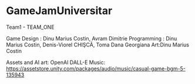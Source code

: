 # GameJamUniversitar 
Team1 - TEAM_ONE
 
Game Design : Dinu Marius Costin, Avram Dimitrie
Programming : Dinu Marius Costin, Denis-Viorel CHIŞCĂ, Toma Dana Georgiana
Art:Dinu Marius Costin

Assets and AI art: OpenAI DALL-E
Music:
https://assetstore.unity.com/packages/audio/music/casual-game-bgm-5-135943
